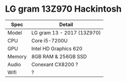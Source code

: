 # LG gram 13Z970 Hackintosh

| Spec   | Detail                     |
---------|-----------------------------
| Model  | LG gram 13 - 2017 (13Z970) |
| CPU    | Core i5-7200U              |
| GPU    | Intel HD Graphics 620      |
| Memory | 8GB RAM & 256GB SSD        |
| Audio  | Conexant CX8200 ?          |
| Wifi   | ?                          |
